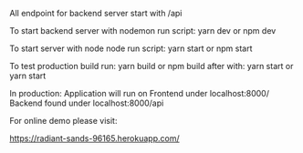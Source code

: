 All endpoint for backend server start with /api

To start backend server with nodemon run script:
yarn dev or npm dev

To start server with node node run script:
yarn start or npm start

To test production build run:
yarn build or npm build
after with: yarn start or yarn start

In production:
Application will run on 
Frontend under localhost:8000/
Backend found under localhost:8000/api

For online demo please visit:

https://radiant-sands-96165.herokuapp.com/